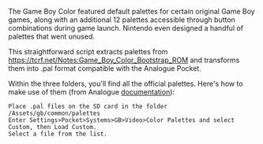 The Game Boy Color featured default palettes for certain original Game Boy games, along with an additional 12 palettes accessible through button combinations during game launch. Nintendo even designed a handful of palettes that went unused.

This straightforward script extracts palettes from https://tcrf.net/Notes:Game_Boy_Color_Bootstrap_ROM and transforms them into .pal format compatible with the Analogue Pocket.

Within the three folders, you'll find all the official palettes. Here's how to make use of them (from Analogue [documentation](https://www.analogue.co/developer/docs/custom-palettes#)):

    Place .pal files on the SD card in the folder /Assets/gb/common/palettes
    Enter Settings>Pocket>Systems>GB>Video>Color Palettes and select Custom, then Load Custom.
    Select a file from the list.
